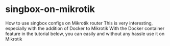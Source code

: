 # singbox-on-mikrotik
How to use singbox configs on Mikrotik router  This is very interesting, especially with the addition of Docker to Mikrotik  With the Docker container feature in the tutorial below, you can easily and without any hassle use it on Mikrotik
